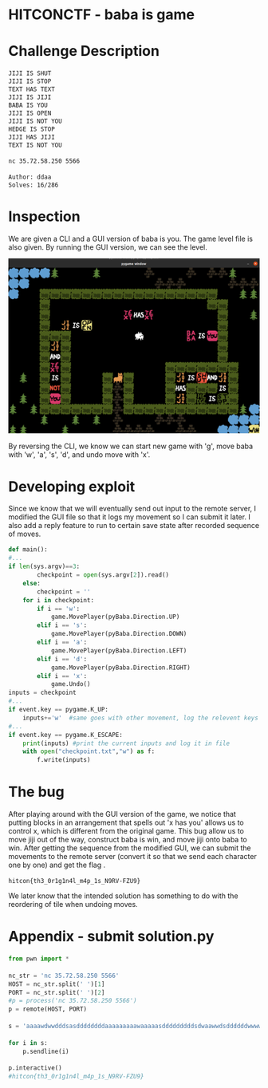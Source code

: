# HITCONCTF - baba is game


# Challenge Description

```
JIJI IS SHUT
JIJI IS STOP
TEXT HAS TEXT
JIJI IS JIJI
BABA IS YOU
JIJI IS OPEN
JIJI IS NOT YOU
HEDGE IS STOP
JIJI HAS JIJI
TEXT IS NOT YOU

nc 35.72.58.250 5566

Author: ddaa
Solves: 16/286
```

# Inspection

We are given a CLI and a GUI version of baba is you. The game level file is also given. By running the GUI version, we can see the level.

![game](/img/HITCONCTF2021-baba-is-game-game.png)

By reversing the CLI, we know we can start new game with 'g', move baba with 'w', 'a', 's', 'd', and undo move with 'x'. 

# Developing exploit

Since we know that we will eventually send out input to the remote server, I modified the GUI file so that it logs my movement so I can submit it later. I also add a reply feature to run to certain save state after recorded sequence of moves. 

```python
def main():
#...
if len(sys.argv)==3:
        checkpoint = open(sys.argv[2]).read()
    else:
        checkpoint = ''
    for i in checkpoint:
        if i == 'w':
            game.MovePlayer(pyBaba.Direction.UP)
        elif i == 's':
            game.MovePlayer(pyBaba.Direction.DOWN)
        elif i == 'a':
            game.MovePlayer(pyBaba.Direction.LEFT)
        elif i == 'd':
            game.MovePlayer(pyBaba.Direction.RIGHT)
        elif i == 'x':
            game.Undo()
inputs = checkpoint
#...
if event.key == pygame.K_UP:
	inputs+='w'  #same goes with other movement, log the relevent keys
#...
if event.key == pygame.K_ESCAPE:
	print(inputs) #print the current inputs and log it in file
	with open("checkpoint.txt","w") as f:
		f.write(inputs)
```

# The bug


After playing around with the GUI version of the game, we notice that putting blocks in an arrangement that spells out 'x has you' allows us to control x, which is different from the original game. This bug allow us to move jiji out of the way, construct baba is win, and move jiji onto baba to win. After getting the sequence from the modified GUI, we can submit the movements to the remote server (convert it so that we send each character one by one) and get the flag . 

`hitcon{th3_0r1g1n4l_m4p_1s_N9RV-FZU9}`

We later know that the intended solution has something to do with the reordering of tile when undoing moves.

# Appendix - submit solution.py

```python
from pwn import *

nc_str = 'nc 35.72.58.250 5566'
HOST = nc_str.split(' ')[1]
PORT = nc_str.split(' ')[2]
#p = process('nc 35.72.58.250 5566')
p = remote(HOST, PORT)

s = 'aaaawdwwdddsasddddddddaaaaaaaaawaaaaasdddddddddsdwaawwdsddddddwwwwddddwwdddsssdsaaaaaaawasssssssasdddwddsaaaaawwwdwwwwwwwwwdwdddddsaaaaawasssssssssssaaasdddddddddddddaaaaaaaaaaadwwwwwwwwwwwdddddddd'

for i in s:
    p.sendline(i)

p.interactive()
#hitcon{th3_0r1g1n4l_m4p_1s_N9RV-FZU9}
```